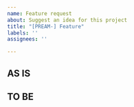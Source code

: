 ```yaml
---
name: Feature request
about: Suggest an idea for this project
title: "[PREAM-] Feature"
labels: ''
assignees: ''

---
```


## AS IS


## TO BE
